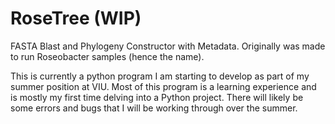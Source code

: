 # RoseTree (WIP)
FASTA Blast and Phylogeny Constructor with Metadata.
Originally was made to run Roseobacter samples (hence the name). 

This is currently a python program I am starting to develop as part of my summer position at VIU.
Most of this program is a learning experience and is mostly my first time delving into a Python project. There will likely be some errors and bugs that I will be working through over the summer.
